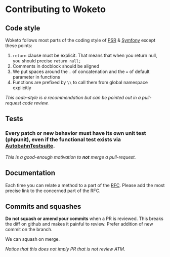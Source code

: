 Contributing to Woketo
======================

Code style
----------

Woketo follows most parts of the coding style of [PSR](http://www.php-fig.org/psr/) & [Symfony](http://symfony.com/doc/current/contributing/code/standards.html) except these points:

1. `return` clause must be explicit. That means that when you return null, you should precise `return null;`
2. Comments in docblock should be aligned
3. We put spaces around the `.` of concatenation and the `=` of default parameter in functions
4. Functions are prefixed by `\\` to call them from global namespace explicitly

*This code-style is a recommendation but can be pointed out in a pull-request code review.*

Tests
-----

### Every patch or new behavior must have its own unit test (phpunit), even if the functional test exists via [AutobahnTestsuite](http://autobahn.ws/testsuite/).

*This is a good-enough motivation to* ***not*** *merge a pull-request.*

Documentation
-------------

Each time you can relate a method to a part of the [RFC](https://tools.ietf.org/html/rfc6455). Please add the most precise link to the concerned part of the RFC.

Commits and squashes
--------------------

**Do not squash or amend your commits** when a PR is reviewed. This breaks the diff on github and makes it painful to review.
Prefer addition of new commit on the branch.

We can squash on merge.

*Notice that this does not imply PR that is not review ATM.*
